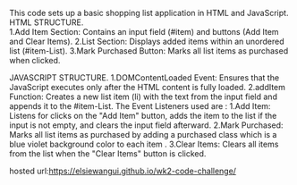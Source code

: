 This code sets up a basic shopping list application in HTML and JavaScript.
HTML STRUCTURE.   
   1.Add Item Section: Contains an input field (#item) and buttons (Add Item and Clear Items).
   2.List Section: Displays added items within an unordered list (#item-List).
   3.Mark Purchased Button: Marks all list items as purchased when clicked.
 
JAVASCRIPT STRUCTURE.
   1.DOMContentLoaded Event: Ensures that the JavaScript executes only after the HTML content is fully loaded.
   2.addItem Function: Creates a new list item (li) with the text from the input field and appends it to the #item-List.
The Event Listeners used are :
   1.Add Item: Listens for clicks on the "Add Item" button, adds the item to the list if the input is not empty, and clears the input field afterward.
  2.Mark Purchased: Marks all list items as purchased by adding a purchased class which is a blue violet background color to each item .
  3.Clear Items: Clears all items from the list when the "Clear Items" button is clicked.

  hosted url:https://elsiewangui.github.io/wk2-code-challenge/

